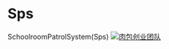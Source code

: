 # Sps
SchoolroomPatrolSystem(Sps)
<a target="_blank" href="http://shang.qq.com/wpa/qunwpa?idkey=d973f311df8fd1ed43a8d8e8e6ba6a9ce653452740642d3c0732f19302c72c99"><img border="0" src="http://pub.idqqimg.com/wpa/images/group.png" alt="肉包创业团队" title="肉包创业团队"></a>
